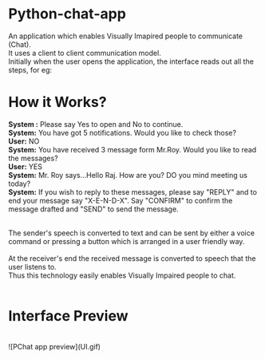 # Python-chat-app

An application which enables Visually Imapired people to communicate (Chat).  
It uses a client to client communication model.  
Initially when the user opens the application, the interface reads out  all the steps, for eg:
  
 # How it Works?
**System :** Please say Yes to open and No to continue.   
**System:** You have got 5 notifications. Would you like to check those?  
**User:** NO  
**System:** You have received 3 message form Mr.Roy. Would you like to read the messages?  
**User:** YES  
**System:** Mr. Roy says...Hello Raj. How are you? DO you mind meeting us today?  
**System:** If you wish to reply to these messages, please say "REPLY" and to end your message say "X-E-N-D-X". Say "CONFIRM" to confirm the message drafted and "SEND"  to send the message.  
  
  <br>
The sender's speech is converted to text and can be sent by either a voice command or pressing a button which is arranged in a user friendly way.  <br><br>
At the receiver's end the received message is converted to speech that the user listens to.  
<br>
Thus this technology easily enables Visually Impaired people to chat.  
<br>
<br>

# Interface Preview
<br>
 ![PChat app preview](UI.gif)
